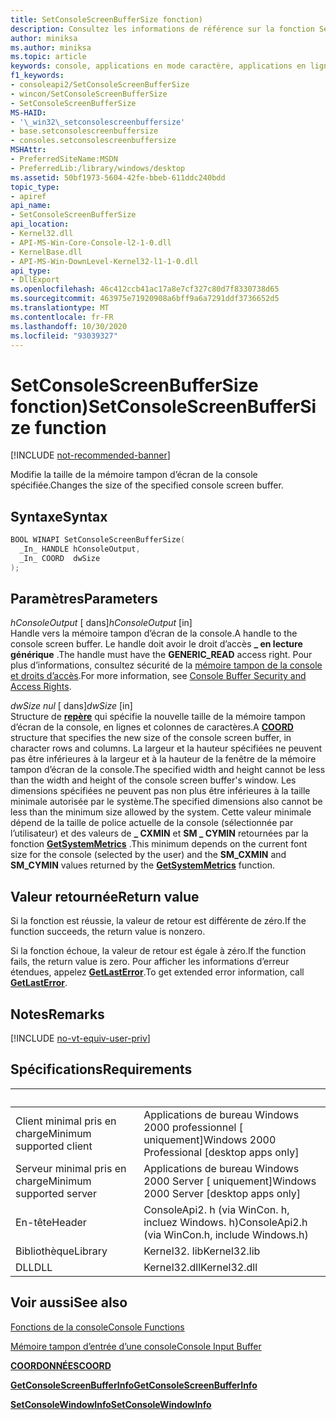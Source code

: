 ```yaml
---
title: SetConsoleScreenBufferSize fonction)
description: Consultez les informations de référence sur la fonction SetConsoleScreenBufferSize, qui modifie la taille de la mémoire tampon d’écran de la console spécifiée.
author: miniksa
ms.author: miniksa
ms.topic: article
keywords: console, applications en mode caractère, applications en ligne de commande, applications de terminal, API console
f1_keywords:
- consoleapi2/SetConsoleScreenBufferSize
- wincon/SetConsoleScreenBufferSize
- SetConsoleScreenBufferSize
MS-HAID:
- '\_win32\_setconsolescreenbuffersize'
- base.setconsolescreenbuffersize
- consoles.setconsolescreenbuffersize
MSHAttr:
- PreferredSiteName:MSDN
- PreferredLib:/library/windows/desktop
ms.assetid: 50bf1973-5604-42fe-bbeb-611ddc240bdd
topic_type:
- apiref
api_name:
- SetConsoleScreenBufferSize
api_location:
- Kernel32.dll
- API-MS-Win-Core-Console-l2-1-0.dll
- KernelBase.dll
- API-MS-Win-DownLevel-Kernel32-l1-1-0.dll
api_type:
- DllExport
ms.openlocfilehash: 46c412ccb41ac17a8e7cf327c80d7f8330738d65
ms.sourcegitcommit: 463975e71920908a6bff9a6a7291ddf3736652d5
ms.translationtype: MT
ms.contentlocale: fr-FR
ms.lasthandoff: 10/30/2020
ms.locfileid: "93039327"
---
```

# <a name="setconsolescreenbuffersize-function"></a><span data-ttu-id="52f5e-104">SetConsoleScreenBufferSize fonction)</span><span class="sxs-lookup"><span data-stu-id="52f5e-104">SetConsoleScreenBufferSize function</span></span>

[!INCLUDE [not-recommended-banner](./includes/not-recommended-banner.md)]

<span data-ttu-id="52f5e-105">Modifie la taille de la mémoire tampon d’écran de la console spécifiée.</span><span class="sxs-lookup"><span data-stu-id="52f5e-105">Changes the size of the specified console screen buffer.</span></span>

## <a name="syntax"></a><span data-ttu-id="52f5e-106">Syntaxe</span><span class="sxs-lookup"><span data-stu-id="52f5e-106">Syntax</span></span>

```C
BOOL WINAPI SetConsoleScreenBufferSize(
  _In_ HANDLE hConsoleOutput,
  _In_ COORD  dwSize
);
```

## <a name="parameters"></a><span data-ttu-id="52f5e-107">Paramètres</span><span class="sxs-lookup"><span data-stu-id="52f5e-107">Parameters</span></span>

<span data-ttu-id="52f5e-108">*hConsoleOutput* \[ dans\]</span><span class="sxs-lookup"><span data-stu-id="52f5e-108">*hConsoleOutput* \[in\]</span></span>  
<span data-ttu-id="52f5e-109">Handle vers la mémoire tampon d’écran de la console.</span><span class="sxs-lookup"><span data-stu-id="52f5e-109">A handle to the console screen buffer.</span></span> <span data-ttu-id="52f5e-110">Le handle doit avoir le droit d’accès **\_ en lecture générique** .</span><span class="sxs-lookup"><span data-stu-id="52f5e-110">The handle must have the **GENERIC\_READ** access right.</span></span> <span data-ttu-id="52f5e-111">Pour plus d’informations, consultez sécurité de la [mémoire tampon de la console et droits d’accès](console-buffer-security-and-access-rights.md).</span><span class="sxs-lookup"><span data-stu-id="52f5e-111">For more information, see [Console Buffer Security and Access Rights](console-buffer-security-and-access-rights.md).</span></span>

<span data-ttu-id="52f5e-112">*dwSize nul* \[ dans\]</span><span class="sxs-lookup"><span data-stu-id="52f5e-112">*dwSize* \[in\]</span></span>  
<span data-ttu-id="52f5e-113">Structure de [**repère**](coord-str.md) qui spécifie la nouvelle taille de la mémoire tampon d’écran de la console, en lignes et colonnes de caractères.</span><span class="sxs-lookup"><span data-stu-id="52f5e-113">A [**COORD**](coord-str.md) structure that specifies the new size of the console screen buffer, in character rows and columns.</span></span> <span data-ttu-id="52f5e-114">La largeur et la hauteur spécifiées ne peuvent pas être inférieures à la largeur et à la hauteur de la fenêtre de la mémoire tampon d’écran de la console.</span><span class="sxs-lookup"><span data-stu-id="52f5e-114">The specified width and height cannot be less than the width and height of the console screen buffer's window.</span></span> <span data-ttu-id="52f5e-115">Les dimensions spécifiées ne peuvent pas non plus être inférieures à la taille minimale autorisée par le système.</span><span class="sxs-lookup"><span data-stu-id="52f5e-115">The specified dimensions also cannot be less than the minimum size allowed by the system.</span></span> <span data-ttu-id="52f5e-116">Cette valeur minimale dépend de la taille de police actuelle de la console (sélectionnée par l’utilisateur) et des valeurs de **\_ CXMIN** et **SM \_ CYMIN** retournées par la fonction [**GetSystemMetrics**](https://msdn.microsoft.com/library/windows/desktop/ms724385) .</span><span class="sxs-lookup"><span data-stu-id="52f5e-116">This minimum depends on the current font size for the console (selected by the user) and the **SM\_CXMIN** and **SM\_CYMIN** values returned by the [**GetSystemMetrics**](https://msdn.microsoft.com/library/windows/desktop/ms724385) function.</span></span>

## <a name="return-value"></a><span data-ttu-id="52f5e-117">Valeur retournée</span><span class="sxs-lookup"><span data-stu-id="52f5e-117">Return value</span></span>

<span data-ttu-id="52f5e-118">Si la fonction est réussie, la valeur de retour est différente de zéro.</span><span class="sxs-lookup"><span data-stu-id="52f5e-118">If the function succeeds, the return value is nonzero.</span></span>

<span data-ttu-id="52f5e-119">Si la fonction échoue, la valeur de retour est égale à zéro.</span><span class="sxs-lookup"><span data-stu-id="52f5e-119">If the function fails, the return value is zero.</span></span> <span data-ttu-id="52f5e-120">Pour afficher les informations d’erreur étendues, appelez [**GetLastError**](https://msdn.microsoft.com/library/windows/desktop/ms679360).</span><span class="sxs-lookup"><span data-stu-id="52f5e-120">To get extended error information, call [**GetLastError**](https://msdn.microsoft.com/library/windows/desktop/ms679360).</span></span>

## <a name="remarks"></a><span data-ttu-id="52f5e-121">Notes</span><span class="sxs-lookup"><span data-stu-id="52f5e-121">Remarks</span></span>

[!INCLUDE [no-vt-equiv-user-priv](./includes/no-vt-equiv-user-priv.md)]

## <a name="requirements"></a><span data-ttu-id="52f5e-122">Spécifications</span><span class="sxs-lookup"><span data-stu-id="52f5e-122">Requirements</span></span>

| &nbsp; | &nbsp; |
|-|-|
| <span data-ttu-id="52f5e-123">Client minimal pris en charge</span><span class="sxs-lookup"><span data-stu-id="52f5e-123">Minimum supported client</span></span> | <span data-ttu-id="52f5e-124">Applications de bureau Windows 2000 professionnel \[ uniquement\]</span><span class="sxs-lookup"><span data-stu-id="52f5e-124">Windows 2000 Professional \[desktop apps only\]</span></span> |
| <span data-ttu-id="52f5e-125">Serveur minimal pris en charge</span><span class="sxs-lookup"><span data-stu-id="52f5e-125">Minimum supported server</span></span> | <span data-ttu-id="52f5e-126">Applications de bureau Windows 2000 Server \[ uniquement\]</span><span class="sxs-lookup"><span data-stu-id="52f5e-126">Windows 2000 Server \[desktop apps only\]</span></span> |
| <span data-ttu-id="52f5e-127">En-tête</span><span class="sxs-lookup"><span data-stu-id="52f5e-127">Header</span></span> | <span data-ttu-id="52f5e-128">ConsoleApi2. h (via WinCon. h, incluez Windows. h)</span><span class="sxs-lookup"><span data-stu-id="52f5e-128">ConsoleApi2.h (via WinCon.h, include Windows.h)</span></span> |
| <span data-ttu-id="52f5e-129">Bibliothèque</span><span class="sxs-lookup"><span data-stu-id="52f5e-129">Library</span></span> | <span data-ttu-id="52f5e-130">Kernel32. lib</span><span class="sxs-lookup"><span data-stu-id="52f5e-130">Kernel32.lib</span></span> |
| <span data-ttu-id="52f5e-131">DLL</span><span class="sxs-lookup"><span data-stu-id="52f5e-131">DLL</span></span> | <span data-ttu-id="52f5e-132">Kernel32.dll</span><span class="sxs-lookup"><span data-stu-id="52f5e-132">Kernel32.dll</span></span> |

## <a name="see-also"></a><span data-ttu-id="52f5e-133">Voir aussi</span><span class="sxs-lookup"><span data-stu-id="52f5e-133">See also</span></span>

[<span data-ttu-id="52f5e-134">Fonctions de la console</span><span class="sxs-lookup"><span data-stu-id="52f5e-134">Console Functions</span></span>](console-functions.md)

[<span data-ttu-id="52f5e-135">Mémoire tampon d’entrée d’une console</span><span class="sxs-lookup"><span data-stu-id="52f5e-135">Console Input Buffer</span></span>](console-input-buffer.md)

[<span data-ttu-id="52f5e-136">**COORDONNÉES**</span><span class="sxs-lookup"><span data-stu-id="52f5e-136">**COORD**</span></span>](coord-str.md)

[<span data-ttu-id="52f5e-137">**GetConsoleScreenBufferInfo**</span><span class="sxs-lookup"><span data-stu-id="52f5e-137">**GetConsoleScreenBufferInfo**</span></span>](getconsolescreenbufferinfo.md)

[<span data-ttu-id="52f5e-138">**SetConsoleWindowInfo**</span><span class="sxs-lookup"><span data-stu-id="52f5e-138">**SetConsoleWindowInfo**</span></span>](setconsolewindowinfo.md)
